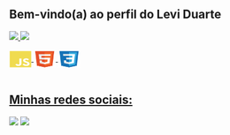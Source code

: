 ## Bem-vindo(a) ao perfil do Levi Duarte
 <div>
   <a href="https://github.com/LeviDLima1">
   <img height="180em" src="https://github-readme-stats.vercel.app/api?username=LeviDLima1&show_icons=true&theme=radical&include_all_commits=true&count_private=false"/>
   <img height="180em" src="https://github-readme-stats.vercel.app/api/top-langs/?username=LeviDLima1&layout=compact&langs_count=6&theme=radical"/>
</div>
     
<br>

<div style="display: inline_block">
  <img align="center" alt="Js" height="30" width="40" src="https://raw.githubusercontent.com/devicons/devicon/master/icons/javascript/javascript-plain.svg">
  <img align="center" alt="HTML" height="30" width="40" src="https://raw.githubusercontent.com/devicons/devicon/master/icons/html5/html5-original.svg">
  <img align="center" alt="CSS" height="30" width="40" src="https://raw.githubusercontent.com/devicons/devicon/master/icons/css3/css3-original.svg">
</div>
 
<br>

## Minhas redes sociais:
<div> 
  <a href="https://www.instagram.com/yley_14/" target="_blank"><img src="https://img.shields.io/badge/-Instagram-%23E4405F?style=for-the-badge&logo=instagram&logoColor=white" target="_blank"></a>
  <a href = "mailto:duartelevi1@gmail.com"><img src="https://img.shields.io/badge/-Gmail-%23333?style=for-the-badge&logo=gmail&logoColor=white" target="_blank"></a>
</div>
